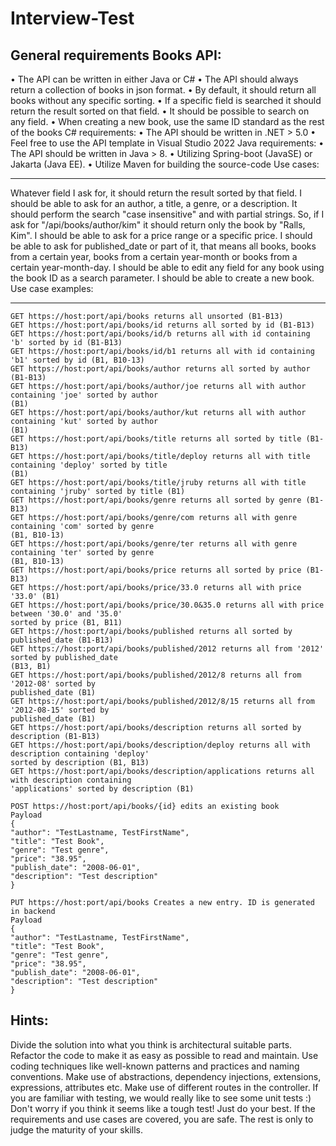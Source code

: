 # Interview-Test

## General requirements Books API:

• The API can be written in either Java or C#
• The API should always return a collection of books in json format.
• By default, it should return all books without any specific sorting.
• If a specific field is searched it should return the result sorted on that field.
• It should be possible to search on any field.
• When creating a new book, use the same ID standard as the rest of the books
C# requirements:
• The API should be written in .NET > 5.0
• Feel free to use the API template in Visual Studio 2022
Java requirements:
• The API should be written in Java > 8.
• Utilizing Spring-boot (JavaSE) or Jakarta (Java EE).
• Utilize Maven for building the source-code
Use cases:

---

Whatever field I ask for, it should return the result sorted by that field.
I should be able to ask for an author, a title, a genre, or a description. It should perform the search
"case insensitive" and with partial strings. So, if I ask for "/api/books/author/kim" it should return
only the book by "Ralls, Kim".
I should be able to ask for a price range or a specific price.
I should be able to ask for published_date or part of it, that means all books, books from a certain
year, books from a certain year-month or books from a certain year-month-day.
I should be able to edit any field for any book using the book ID as a search parameter.
I should be able to create a new book.
Use case examples:

---

```
GET https://host:port/api/books returns all unsorted (B1-B13)
GET https://host:port/api/books/id returns all sorted by id (B1-B13)
GET https://host:port/api/books/id/b returns all with id containing 'b' sorted by id (B1-B13)
GET https://host:port/api/books/id/b1 returns all with id containing 'b1' sorted by id (B1, B10-13)
GET https://host:port/api/books/author returns all sorted by author (B1-B13)
GET https://host:port/api/books/author/joe returns all with author containing 'joe' sorted by author
(B1)
GET https://host:port/api/books/author/kut returns all with author containing 'kut' sorted by author
(B1)
GET https://host:port/api/books/title returns all sorted by title (B1-B13)
GET https://host:port/api/books/title/deploy returns all with title containing 'deploy' sorted by title
(B1)
GET https://host:port/api/books/title/jruby returns all with title containing 'jruby' sorted by title (B1)
GET https://host:port/api/books/genre returns all sorted by genre (B1-B13)
GET https://host:port/api/books/genre/com returns all with genre containing 'com' sorted by genre
(B1, B10-13)
GET https://host:port/api/books/genre/ter returns all with genre containing 'ter' sorted by genre
(B1, B10-13)
GET https://host:port/api/books/price returns all sorted by price (B1-B13)
GET https://host:port/api/books/price/33.0 returns all with price '33.0' (B1)
GET https://host:port/api/books/price/30.0&35.0 returns all with price between '30.0' and '35.0'
sorted by price (B1, B11)
GET https://host:port/api/books/published returns all sorted by published_date (B1-B13)
GET https://host:port/api/books/published/2012 returns all from '2012' sorted by published_date
(B13, B1)
GET https://host:port/api/books/published/2012/8 returns all from '2012-08' sorted by
published_date (B1)
GET https://host:port/api/books/published/2012/8/15 returns all from '2012-08-15' sorted by
published_date (B1)
GET https://host:port/api/books/description returns all sorted by description (B1-B13)
GET https://host:port/api/books/description/deploy returns all with description containing 'deploy'
sorted by description (B1, B13)
GET https://host:port/api/books/description/applications returns all with description containing
'applications' sorted by description (B1)
```

```
POST https://host:port/api/books/{id} edits an existing book
Payload
{
"author": "TestLastname, TestFirstName",
"title": "Test Book",
"genre": "Test genre",
"price": "38.95",
"publish_date": "2008-06-01",
"description": "Test description"
}
```

```
PUT https://host:port/api/books Creates a new entry. ID is generated in backend
Payload
{
"author": "TestLastname, TestFirstName",
"title": "Test Book",
"genre": "Test genre",
"price": "38.95",
"publish_date": "2008-06-01",
"description": "Test description"
}
```

## Hints:

Divide the solution into what you think is architectural suitable parts.
Refactor the code to make it as easy as possible to read and maintain.
Use coding techniques like well-known patterns and practices and naming conventions.
Make use of abstractions, dependency injections, extensions, expressions, attributes etc.
Make use of different routes in the controller.
If you are familiar with testing, we would really like to see some unit tests :)
Don't worry if you think it seems like a tough test! Just do your best. If the requirements and use
cases are covered, you are safe. The rest is only to judge the maturity of your skills.
